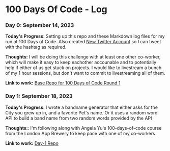# 100 Days Of Code - Log

### Day 0: September 14, 2023

**Today's Progress**: Setting up this repo and these Markdown log files for my run at 100 Days of Code.  Also created [New Twitter Account](https://twitter.com/absenth762) so I can tweet with the hashtag as required.

**Thoughts:** I will be doing this challenge with at least one other co-worker, which will make it easy to keep eachother accounable and to potentially help if either of us get stuck on projects.  I would like to livestream a bunch of my 1 hour sessions, but don't want to commit to livestreaming all of them.

**Link to work:** [Base Repo for 100 Days of Code Round 1](https://github.com/absenth/100-days-of-code)

### Day 1: September 18, 2023

**Today's Progress**: I wrote a bandname generator that either asks for the City you grew up in, and a favorite Pet's name.  Or it uses a random word API to build a band name from two random words provided by the API

**Thoughts:**: I'm following along with Angela Yu's 100-days-of-code course from the London App Brewery to keep pace with one of my co-workers

**Link to work:** [Day-1 Repo](https://github.com/absenth/100-days-of-code/blob/main/Day-1)

